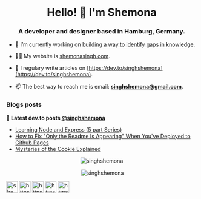<h1 align="center">Hello! 👋  I'm Shemona</h1>
<h3 align="center">A developer and designer based in Hamburg, Germany.</h3>

- 🔭 I’m currently working on [building a way to identify gaps in knowledge](https://github.com/singhshemona/recommend).

- 👨‍💻 My website is [shemonasingh.com](https://shemonasingh.com/).

- 📝 I regulary write articles on [https://dev.to/singhshemona](https://dev.to/singhshemona).

- 📫 The best way to reach me is email: **singhshemona@gmail.com**.

### Blogs posts
**📕 Latest dev.to posts [@singhshemona](https://dev.to/singhshemona)**
<!-- BLOG-POST-LIST:START -->
- [Learning Node and Express (5 part Series)](https://dev.to/singhshemona/learning-nodejs-part-1-understanding-the-essentials-4h4o)
- [How to Fix "Only the Readme Is Appearing" When You've Deployed to Github Pages](https://dev.to/singhshemona/how-to-fix-only-the-readme-is-appearing-when-you-ve-deployed-to-github-pages-1ga3)
- [Mysteries of the Cookie Explained](https://dev.to/singhshemona/cookies-2967)
<!-- BLOG-POST-LIST:END -->

<p align="center"><img align="center" src="https://github-readme-stats.vercel.app/api/top-langs/?username=singhshemona&layout=compact&hide=html" alt="singhshemona" /></p>

<p align="center">&nbsp;<img align="center" src="https://github-readme-stats.vercel.app/api?username=singhshemona&show_icons=true" alt="singhshemona" /></p>

<p>
<a href="https://codepen.io/shemona singh" target="blank"><img align="center" src="https://cdn.jsdelivr.net/npm/simple-icons@3.0.1/icons/codepen.svg" alt="shemona singh" height="30" width="30" /></a>
<a href="https://dev.to/https://dev.to/singhshemona" target="blank"><img align="center" src="https://cdn.jsdelivr.net/npm/simple-icons@3.0.1/icons/dev-dot-to.svg" alt="https://dev.to/singhshemona" height="30" width="30" /></a>
<a href="https://linkedin.com/in/https://www.linkedin.com/in/shemonasingh/" target="blank"><img align="center" src="https://cdn.jsdelivr.net/npm/simple-icons@3.0.1/icons/linkedin.svg" alt="https://www.linkedin.com/in/shemonasingh/" height="30" width="30" /></a>
<a href="https://stackoverflow.com/users/https://stackoverflow.com/users/6343218/shemona-singh" target="blank"><img align="center" src="https://cdn.jsdelivr.net/npm/simple-icons@3.0.1/icons/stackoverflow.svg" alt="https://stackoverflow.com/users/6343218/shemona-singh" height="30" width="30" /></a>
<a href="https://www.behance.net/https://www.behance.net/singhshemona" target="blank"><img align="center" src="https://cdn.jsdelivr.net/npm/simple-icons@3.0.1/icons/behance.svg" alt="https://www.behance.net/singhshemona" height="30" width="30" /></a>
</p>

